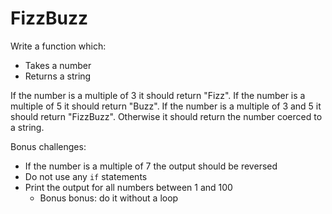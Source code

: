 # FizzBuzz

Write a function which:

- Takes a number
- Returns a string

If the number is a multiple of 3 it should return "Fizz".
If the number is a multiple of 5 it should return "Buzz".
If the number is a multiple of 3 and 5 it should return "FizzBuzz".
Otherwise it should return the number coerced to a string.

Bonus challenges:

- If the number is a multiple of 7 the output should be reversed
- Do not use any `if` statements
- Print the output for all numbers between 1 and 100
  - Bonus bonus: do it without a loop
